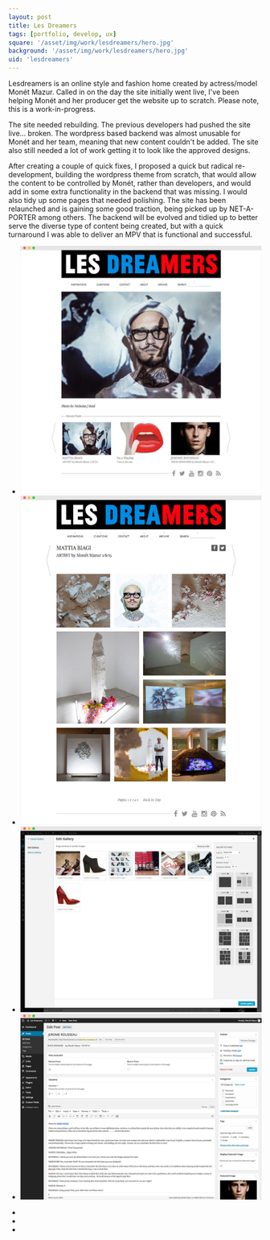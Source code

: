 ```yaml
---
layout: post
title: Les Dreamers
tags: [portfolio, develop, ux]
square: '/asset/img/work/lesdreamers/hero.jpg'
background: '/asset/img/work/lesdreamers/hero.jpg'
uid: 'lesdreamers'
---
```


<p class="headline">Lesdreamers is an online style and fashion home created by actress/model Monét Mazur. Called in on the day the site initially went live, I've been helping Monét and her producer get the website up to scratch. Please note, this is a work-in-progress.</p>

<p>The site needed rebuilding. The previous developers had pushed the site live... broken. The wordpress based backend was almost unusable for Monét and her team, meaning that new content couldn't be added. The site also still needed a lot of work getting it to look like the approved designs.</p>

<p>After creating a couple of quick fixes, I proposed a quick but radical re-development, building the wordpress theme from scratch, that would allow the content to be controlled by Monét, rather than developers, and would add in some extra functionality in the backend that was missing. I would also tidy up some pages that needed polishing. The site has been relaunched and is gaining some good traction, being picked up by NET-A-PORTER among others. The backend will be evolved and tidied up to better serve the diverse type of content being created, but with a quick turnaround I was able to deliver an MPV that is functional and successful.</p>

<section class="post-media">
	<ul>
		<li class="curved"><img src="/asset/img/work/lesdreamers/01.jpg"></li>
		<li class="curved"><img src="/asset/img/work/lesdreamers/02.jpg"></li>
		<li class="curved"><img src="/asset/img/work/lesdreamers/03.jpg"></li>
		<li class="curved"><img src="/asset/img/work/lesdreamers/04.jpg"></li>
	</ul>
</section>

<section class="block palette three-colors">
	<ul>
		<li class="color-1"></li>
		<li class="color-2"></li>
		<li class="color-3"></li>
	</ul>
</section>
